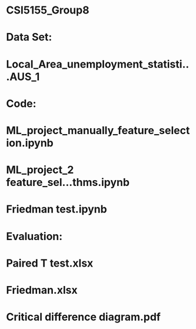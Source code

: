 # CSI5155_Group8

# Data Set: 
# Local_Area_unemployment_statisti...AUS_1

# Code: 
# ML_project_manually_feature_selection.ipynb
# ML_project_2 feature_sel...thms.ipynb
# Friedman test.ipynb

# Evaluation:
# Paired T test.xlsx
# Friedman.xlsx
# Critical difference diagram.pdf

